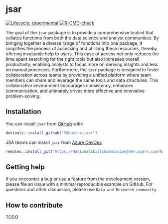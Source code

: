 
<!-- README.md is generated from README.Rmd. Please edit that file -->

# jsar

<!-- badges: start -->

[![Lifecycle:
experimental](https://img.shields.io/badge/lifecycle-experimental-orange.svg)](https://lifecycle.r-lib.org/articles/stages.html#experimental)
[![R-CMD-check](https://github.com/SShamiri/jsar/actions/workflows/R-CMD-check.yaml/badge.svg)](https://github.com/SShamiri/jsar/actions/workflows/R-CMD-check.yaml)
<!-- badges: end -->

The goal of the `jsar` package is to provide a comprehensive toolset
that collates functions from both the data science and analyst
communities. By bringing together a diverse range of functions into one
package, it simplifies the process of accessing and utilizing these
resources, thereby offering invaluable help to users. This ease of
access not only reduces the time spent searching for the right tools but
also increases overall productivity, enabling analysts to focus more on
deriving insights and less on manual processes. Furthermore, the `jsar`
package is designed to foster collaboration across teams by providing a
unified platform where team members can share and leverage the same
tools and data structures. This collaborative environment encourages
consistency, enhances communication, and ultimately drives more
effective and innovative problem-solving.

## Installation

You can install `jsar` from [GitHub](https://github.com) with:

``` r
devtools::install_github("SShamiri/jsar")
```

JSA teams can install `jsar` from [Azure
DevOps](https://dev.azure.com/NationalSkillsCommission/JEDI/_git/jsar)

``` r
remotes::install_git("https://NationalSkillsCommission@dev.azure.com/NationalSkillsCommission/JEDI/_git/jsar", git = "external")
```

## Getting help

If you encounter a bug or use a feature from the development version,
please file an issue with a minimal reproducible example on GitHub. For
questions and other discussion, please use
`Data and Research community`.

## How to contribute

TODO

